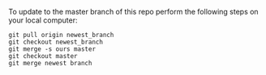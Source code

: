 To update to the master branch of this repo perform the following steps on your local computer:
```
git pull origin newest_branch
git checkout newest_branch
git merge -s ours master
git checkout master
git merge newest branch
```
